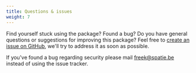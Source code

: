 ```yaml
---
title: Questions & issues
weight: 7
---
```


Find yourself stuck using the package? Found a bug? Do you have general questions or suggestions for improving this package? Feel free to [create an issue on GitHub](https://github.com/spatie/laravel-uptime-monitor/issues), we'll try to address it as soon as possible.

If you've found a bug regarding security please mail [freek@spatie.be](mailto:freek@spatie.be) instead of using the issue tracker.
